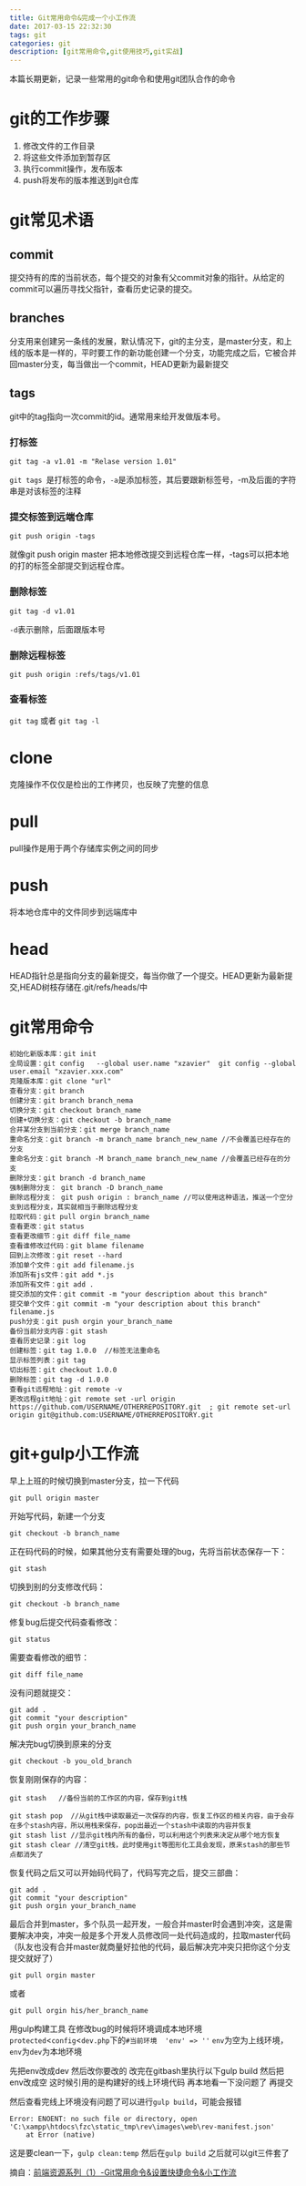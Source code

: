```yaml
---
title: Git常用命令&完成一个小工作流
date: 2017-03-15 22:32:30
tags: git 
categories: git
description: [git常用命令,git使用技巧,git实战]
---
```

本篇长期更新，记录一些常用的git命令和使用git团队合作的命令

<!--more-->
# git的工作步骤
1. 修改文件的工作目录
2. 将这些文件添加到暂存区
3. 执行commit操作，发布版本
4. push将发布的版本推送到git仓库

# git常见术语
## commit
提交持有的库的当前状态，每个提交的对象有父commit对象的指针。从给定的commit可以遍历寻找父指针，查看历史记录的提交。

## branches
分支用来创建另一条线的发展，默认情况下，git的主分支，是master分支，和上线的版本是一样的，平时要工作的新功能创建一个分支，功能完成之后，它被合并回master分支，每当做出一个commit，HEAD更新为最新提交

## tags
git中的tag指向一次commit的id。通常用来给开发做版本号。

### 打标签
```
git tag -a v1.01 -m "Relase version 1.01"
```

`git tags `是打标签的命令，`-a`是添加标签，其后要跟新标签号，-m及后面的字符串是对该标签的注释

### 提交标签到远端仓库
```
git push origin -tags
```

就像git push origin master 把本地修改提交到远程仓库一样，-tags可以把本地的打的标签全部提交到远程仓库。

### 删除标签
```
git tag -d v1.01
```
`-d`表示删除，后面跟版本号

### 删除远程标签

```
git push origin :refs/tags/v1.01
```
### 查看标签
`git tag`
或者
`git tag -l`

# clone
克隆操作不仅仅是检出的工作拷贝，也反映了完整的信息

# pull
pull操作是用于两个存储库实例之间的同步

# push
将本地仓库中的文件同步到远端库中

# head
HEAD指针总是指向分支的最新提交，每当你做了一个提交。HEAD更新为最新提交,HEAD树枝存储在.git/refs/heads/中

# git常用命令

```
初始化新版本库：git init
全局设置：git config   --global user.name "xzavier"  git config --global user.email "xzavier.xxx.com"
克隆版本库：git clone "url"
查看分支：git branch
创建分支：git branch branch_nema
切换分支：git checkout branch_name
创建+切换分支：git checkout -b branch_name
合并某分支到当前分支：git merge branch_name
重命名分支：git branch -m branch_name branch_new_name //不会覆盖已经存在的分支
重命名分支：git branch -M branch_name branch_new_name //会覆盖已经存在的分支
删除分支：git branch -d branch_name 
强制删除分支： git branch -D branch_name
删除远程分支： git push origin : branch_name //可以使用这种语法，推送一个空分支到远程分支，其实就相当于删除远程分支
拉取代码：git pull orgin branch_name
查看更改：git status
查看更改细节：git diff file_name
查看谁修改过代码：git blame filename
回到上次修改：git reset --hard
添加单个文件：git add filename.js
添加所有js文件：git add *.js
添加所有文件：git add .
提交添加的文件：git commit -m "your description about this branch"
提交单个文件：git commit -m "your description about this branch" filename.js
push分支：git push orgin your_branch_name
备份当前分支内容：git stash
查看历史记录：git log
创建标签：git tag 1.0.0  //标签无法重命名
显示标签列表：git tag
切出标签：git checkout 1.0.0
删除标签：git tag -d 1.0.0
查看git远程地址：git remote -v
更改远程git地址：git remote set -url origin https://github.com/USERNAME/OTHERREPOSITORY.git  ; git remote set-url origin git@github.com:USERNAME/OTHERREPOSITORY.git

```

# git+gulp小工作流
早上上班的时候切换到master分支，拉一下代码
```
git pull origin master

```
开始写代码，新建一个分支
```
git checkout -b branch_name

```
正在码代码的时候，如果其他分支有需要处理的bug，先将当前状态保存一下：
```
git stash
```
切换到别的分支修改代码：
```
git checkout -b branch_name

```
修复bug后提交代码查看修改：
```
git status
```
需要查看修改的细节：
```
git diff file_name
```
没有问题就提交：
```
git add .
git commit "your description"
git push orgin your_branch_name
```

解决完bug切换到原来的分支
```
git checkout -b you_old_branch
```
恢复刚刚保存的内容：
```
git stash   //备份当前的工作区的内容，保存到git栈

git stash pop  //从git栈中读取最近一次保存的内容，恢复工作区的相关内容，由于会存在多个stash内容，所以用栈来保存，pop出最近一个stash中读取的内容并恢复
git stash list //显示git栈内所有的备份，可以利用这个列表来决定从哪个地方恢复
git stash clear //清空git栈，此时使用git等图形化工具会发现，原来stash的那些节点都消失了
```

恢复代码之后又可以开始码代码了，代码写完之后，提交三部曲：
```
git add .
git commit "your description"
git push orgin your_branch_name
```

最后合并到master，多个队员一起开发，一般合并master时会遇到冲突，这是需要解决冲突，冲突一般是多个开发人员修改同一处代码造成的，拉取master代码（队友也没有合并master就商量好拉他的代码，最后解决完冲突只把你这个分支提交就好了）
```
git pull orgin master

```
或者
```
git pull orgin his/her_branch_name
```


用gulp构建工具
在修改bug的时候将环境调成本地环境
`protected`<`config`<`dev.php`下的`#当前环境  'env' => ''`
`env`为空为上线环境，`env`为`dev`为本地环境

先把env改成dev 然后改你要改的 改完在gitbash里执行以下gulp build 然后把env改成空 这时候引用的是构建好的线上环境代码 再本地看一下没问题了 再提交

然后查看完线上环境没有问题了可以进行`gulp build`，可能会报错

```
Error: ENOENT: no such file or directory, open 'C:\xampp\htdocs\fzc\static_tmp\rev\images\web\rev-manifest.json'
    at Error (native)
```
这是要clean一下，`gulp clean:temp`
然后在`gulp build`
之后就可以git三件套了


摘自：[前端资源系列（1）-Git常用命令&设置快捷命令&小工作流](https://segmentfault.com/a/1190000005945614)


